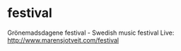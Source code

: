 # festival
Grönemadsdagene festival - Swedish music festival
Live: http://www.marensjotveit.com/festival
